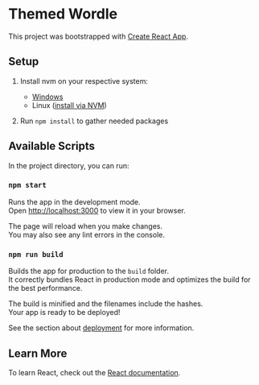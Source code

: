 # Themed Wordle

This project was bootstrapped with [Create React App](https://github.com/facebook/create-react-app).

## Setup

 1) Install nvm on your respective system:

	- [Windows](https://nodejs.org/download/release/v16.19.0/node-v16.19.0-x64.msi)
	- Linux ([install via NVM](https://github.com/nvm-sh/nvm#installing-and-updating))

 2) Run `npm install` to gather needed packages

## Available Scripts

In the project directory, you can run:

### `npm start`

Runs the app in the development mode.\
Open [http://localhost:3000](http://localhost:3000) to view it in your browser.

The page will reload when you make changes.\
You may also see any lint errors in the console.

### `npm run build`

Builds the app for production to the `build` folder.\
It correctly bundles React in production mode and optimizes the build for the best performance.

The build is minified and the filenames include the hashes.\
Your app is ready to be deployed!

See the section about [deployment](https://facebook.github.io/create-react-app/docs/deployment) for more information.

## Learn More

To learn React, check out the [React documentation](https://reactjs.org/).

